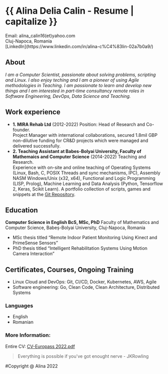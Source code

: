 
<h1>{{ Alina Delia Calin - Resume | capitalize }}</h1>
Email: alina_calin16(et)yahoo.com <br>
Cluj-Napoca, Romania <br>
[LinkedIn](https://www.linkedin.com/in/alina-c%C4%83lin-02a7b0a9/)

## About
*I am a Computer Scientist, passionate about solving problems, scripting and Linux.
I also enjoy teching and I am a pioneer of using Agile methodologies in Teaching.
I am passionate to learn and develop new things and I am interested in part-time consultancy
 remote roles in Software Engineering, DevOps, Data Science and Teaching.*

## Work experience
* **1. MIRA Rehab Ltd**
 (2012-2022) Position: Head of Research and Co-founder. <br> 
Project Manager with international collaborations, secured 1.8mil GBP non-dilutive funding for CR&D projects which were managed and delivered successfully. <br>
* **2. Teaching Assistant at Babes-Bolyai University, Faculty of Mathemaics and Computer Science**
 (2014-2022) Teaching and Research. <br> 
Experience with on-site and online teaching of Operating Systems (Linux, Bash, C, POSIX Threads and sync mechanisms, IPC), Assembly NASM Windows/Unix (x32, x64), Functional and Logic Programming (LISP, Prolog), 
Machine Learning and Data Analysis (Python, Tensorflow 2, Keras, Scikit Learn). 
A portfolio collection of scripts, games and snippets at the [Git Repository](https://github.com/alinacalin/Scripts-Portfolio). 

## Education
**Computer Science in English BcS, MSc, PhD**
 Faculty of Mathematics and Computer Science, Babeș-Bolyai University, Cluj-Napoca, Romania
* MSc thesis titled “Remote Indoor Patient Monitoring Using Kinect and PrimeSense Sensors”
* PhD thesis titled “Intelligent Rehabilitation Systems Using Motion Camera Interaction”

## Certificates, Courses, Ongoing Training
* Linux Cloud and DevOps: Git, CI/CD, Docker, Kubernetes, AWS, Agile
* Software engineering: Go, Clean Code, Clean Architecture, Distributed Systems

### Languages
* English
* Romanian

### More Information:

Entire CV: [CV-Europass 2022.pdf](/uploads/CV-Europass%202022.pdf)

> Everything is possible if you've got enought nerve - JKRowling

#Copyright @ Alina 2022

